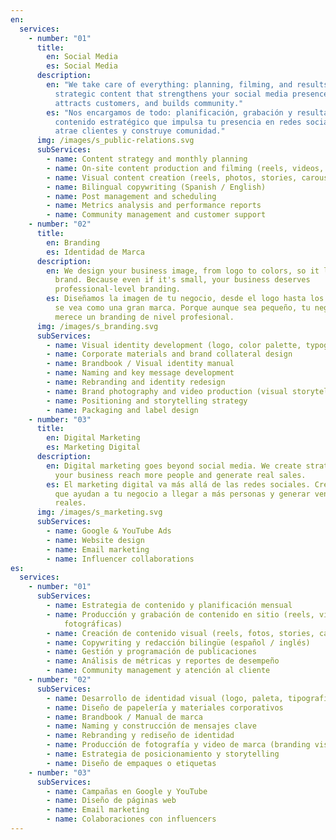 ```yaml
---
en:
  services:
    - number: "01"
      title:
        en: Social Media
        es: Social Media
      description:
        en: "We take care of everything: planning, filming, and results. We create
          strategic content that strengthens your social media presence,
          attracts customers, and builds community."
        es: "Nos encargamos de todo: planificación, grabación y resultados. Creamos
          contenido estratégico que impulsa tu presencia en redes sociales,
          atrae clientes y construye comunidad."
      img: /images/s_public-relations.svg
      subServices:
        - name: Content strategy and monthly planning
        - name: On-site content production and filming (reels, videos, photo sessions)
        - name: Visual content creation (reels, photos, stories, carousels)
        - name: Bilingual copywriting (Spanish / English)
        - name: Post management and scheduling
        - name: Metrics analysis and performance reports
        - name: Community management and customer support
    - number: "02"
      title:
        en: Branding
        es: Identidad de Marca
      description:
        en: We design your business image, from logo to colors, so it looks like a big
          brand. Because even if it's small, your business deserves
          professional-level branding.
        es: Diseñamos la imagen de tu negocio, desde el logo hasta los colores, para que
          se vea como una gran marca. Porque aunque sea pequeño, tu negocio
          merece un branding de nivel profesional.
      img: /images/s_branding.svg
      subServices:
        - name: Visual identity development (logo, color palette, typography)
        - name: Corporate materials and brand collateral design
        - name: Brandbook / Visual identity manual
        - name: Naming and key message development
        - name: Rebranding and identity redesign
        - name: Brand photography and video production (visual storytelling)
        - name: Positioning and storytelling strategy
        - name: Packaging and label design
    - number: "03"
      title:
        en: Digital Marketing
        es: Marketing Digital
      description:
        en: Digital marketing goes beyond social media. We create strategies that help
          your business reach more people and generate real sales.
        es: El marketing digital va más allá de las redes sociales. Creamos estrategias
          que ayudan a tu negocio a llegar a más personas y generar ventas
          reales.
      img: /images/s_marketing.svg
      subServices:
        - name: Google & YouTube Ads
        - name: Website design
        - name: Email marketing
        - name: Influencer collaborations
es:
  services:
    - number: "01"
      subServices:
        - name: Estrategia de contenido y planificación mensual
        - name: Producción y grabación de contenido en sitio (reels, videos, sesiones
            fotográficas)
        - name: Creación de contenido visual (reels, fotos, stories, carruseles)
        - name: Copywriting y redacción bilingüe (español / inglés)
        - name: Gestión y programación de publicaciones
        - name: Análisis de métricas y reportes de desempeño
        - name: Community management y atención al cliente
    - number: "02"
      subServices:
        - name: Desarrollo de identidad visual (logo, paleta, tipografía)
        - name: Diseño de papelería y materiales corporativos
        - name: Brandbook / Manual de marca
        - name: Naming y construcción de mensajes clave
        - name: Rebranding y rediseño de identidad
        - name: Producción de fotografía y video de marca (branding visual y storytelling)
        - name: Estrategia de posicionamiento y storytelling
        - name: Diseño de empaques o etiquetas
    - number: "03"
      subServices:
        - name: Campañas en Google y YouTube
        - name: Diseño de páginas web
        - name: Email marketing
        - name: Colaboraciones con influencers
---
```

